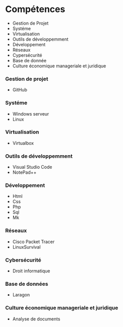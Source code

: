 # Compétences
- Gestion de Projet
- Systéme
- Virtualisation
- Outils de développemment
- Développement
- Réseaux
- Cypersécurité
- Base de donnée
- Culture économique manageriale et juridique

### Gestion de projet
- GitHub

### Systéme
- Windows serveur
- Linux

 ### Virtualisation
- Virtualbox

### Outils de développemment
  - Visual Studio Code
  - NotePad++

### Développement
- Html
- Css
- Php
- Sql
- Mk

### Réseaux
- Cisco Packet Tracer
- LinuxSurvival

### Cybersécurité
- Droit informatique

### Base de données
- Laragon

### Culture économique manageriale et juridique
- Analyse de documents






